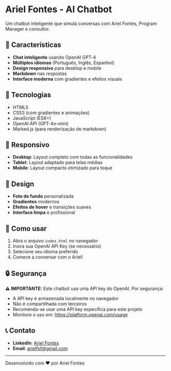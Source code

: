 # Ariel Fontes - AI Chatbot

Um chatbot inteligente que simula conversas com Ariel Fontes, Program Manager e consultor.

## 🌟 Características

- **Chat inteligente** usando OpenAI GPT-4
- **Múltiplos idiomas** (Português, Inglês, Espanhol)
- **Design responsivo** para desktop e mobile
- **Markdown** nas respostas
- **Interface moderna** com gradientes e efeitos visuais

## 🚀 Tecnologias

- HTML5
- CSS3 (com gradientes e animações)
- JavaScript (ES6+)
- OpenAI API (GPT-4o-mini)
- Marked.js (para renderização de markdown)

## 📱 Responsivo

- **Desktop**: Layout completo com todas as funcionalidades
- **Tablet**: Layout adaptado para telas médias
- **Mobile**: Layout compacto otimizado para toque

## 🎨 Design

- **Foto de fundo** personalizada
- **Gradientes** modernos
- **Efeitos de hover** e transições suaves
- **Interface limpa** e profissional

## 🔧 Como usar

1. Abra o arquivo `index.html` no navegador
2. Insira sua OpenAI API Key (se necessário)
3. Selecione seu idioma preferido
4. Comece a conversar com o Ariel!

## 🔒 Segurança

**⚠️ IMPORTANTE:** Este chatbot usa uma API key do OpenAI. Por segurança:
- A API key é armazenada localmente no navegador
- Não é compartilhada com terceiros
- Recomenda-se usar uma API key específica para este projeto
- Monitore o uso em: https://platform.openai.com/usage

## 📞 Contato

- **LinkedIn**: [Ariel Fontes](https://www.linkedin.com/in/ariel-fontes-340a51151)
- **Email**: arielfsf@gmail.com

---

Desenvolvido com ❤️ por Ariel Fontes
